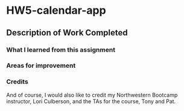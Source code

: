 # HW5-calendar-app

## Description of Work Completed


### What I learned from this assignment


### Areas for improvement


### Credits

And of course, I would also like to credit my Northwestern Bootcamp instructor, Lori Culberson, and the TAs for the course, Tony and Pat.
